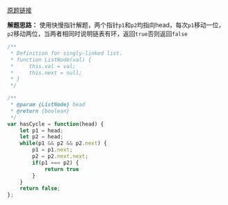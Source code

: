 [原题链接](https://leetcode-cn.com/problems/linked-list-cycle/)

**解题思路：**
使用快慢指针解题，两个指针` p1 `和` p2 `均指向head，每次` p1 `移动一位，` p2 `移动两位，当两者相同时说明链表有环，返回` true `否则返回` false `
```js
/**
 * Definition for singly-linked list.
 * function ListNode(val) {
 *     this.val = val;
 *     this.next = null;
 * }
 */

/**
 * @param {ListNode} head
 * @return {boolean}
 */
var hasCycle = function(head) {
    let p1 = head;
    let p2 = head;
    while(p1 && p2 && p2.next) {
        p1 = p1.next;
        p2 = p2.next.next;
        if(p1 === p2) {
            return true
        }
    }
    return false;
};
```